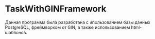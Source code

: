 # TaskWithGINFramework
Данная программа была разработана с ипользованием базы данных PostgreSQL, фреймворком от GIN, а также использованием html-шаблонов.
